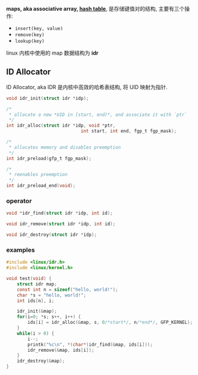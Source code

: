 **maps, aka associative array, [hash table](../../hash/hash%20table.md)**, 是存储键值对的结构, 主要有三个操作:
- `insert(key, value)`
- `remove(key)`
- `lookup(key)`

linux 内核中使用的 map 数据结构为 **idr**

## ID Allocator

ID Allocator, aka IDR 是内核中高效的哈希表结构, 将 UID 映射为指针.

```c
void idr_init(struct idr *idp);

/*
 * allocate a new *UID in [start, end)*, and associate it with `ptr`
 */
int idr_alloc(struct idr *idp, void *ptr, 
							int start, int end, fgp_t fgp_mask);

/*
 * allocates memory and disables preemption
 */
int idr_preload(gfp_t fgp_mask);

/*
 * reenables preemption
 */
int idr_preload_end(void);
```

### operator

```c
void *idr_find(struct idr *idp, int id);

void idr_remove(struct idr *idp, int id);

void idr_destroy(struct idr *idp);
```

### examples

```c
#include <linux/idr.h>
#include <linux/kernel.h>

void test(void) {
	struct idr map;
	const int n = sizeof("hello, world!");
	char *s = "hello, world!";
	int ids[n], i;

	idr_init(&map);
	for(i=0; *s; s++, i++) {
		ids[i] = idr_alloc(&map, s, 0/*start*/, n/*end*/, GFP_KERNEL);
	}
	while(i > 0) {
		i--;
		printk("%c\n", *(char*)idr_find(&map, ids[i]));
		idr_remove(&map, ids[i]);
	}
	idr_destroy(&map);
}
```